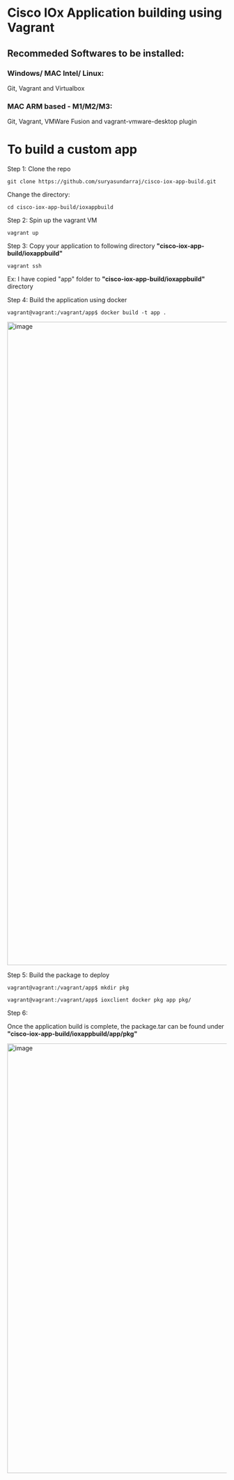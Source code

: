 # Cisco IOx Application building using Vagrant

## Recommeded Softwares to be installed: 

### Windows/ MAC Intel/ Linux: 
Git, Vagrant and Virtualbox 

### MAC ARM based - M1/M2/M3:
Git, Vagrant, VMWare Fusion and vagrant-vmware-desktop plugin

# To build a custom app 

Step 1: Clone the repo 

`
git clone https://github.com/suryasundarraj/cisco-iox-app-build.git
`

Change the directory: 

`
cd cisco-iox-app-build/ioxappbuild
`

Step 2: Spin up the vagrant VM

`
vagrant up
`

Step 3: Copy your application to following directory **"cisco-iox-app-build/ioxappbuild"**

`
vagrant ssh
`

Ex: I have copied "app" folder to **"cisco-iox-app-build/ioxappbuild"** directory 

Step 4: Build the application using docker 

`
vagrant@vagrant:/vagrant/app$ docker build -t app .
`

<img width="1478" alt="image" src="https://github.com/user-attachments/assets/bb78bcc7-dbb0-4ead-a382-10a51a6a071e">

Step 5: Build the package to deploy 

`
vagrant@vagrant:/vagrant/app$ mkdir pkg
`

`
vagrant@vagrant:/vagrant/app$ ioxclient docker pkg app pkg/
`

Step 6: 

Once the application build is complete, the package.tar can be found under **"cisco-iox-app-build/ioxappbuild/app/pkg"**


<img width="987" alt="image" src="https://github.com/user-attachments/assets/6d22f283-5332-4e7c-944e-00411747db49">




